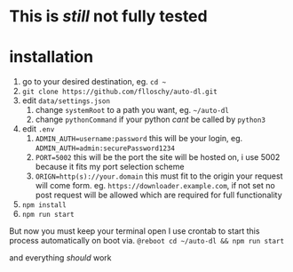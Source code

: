 # This is *still* not fully tested



# installation

1. go to your desired destination, eg. `cd ~`
2. `git clone https://github.com/flloschy/auto-dl.git`
3. edit `data/settings.json`
   1. change `systemRoot` to a path you want, eg. `~/auto-dl`
   2. change `pythonCommand` if your python *cant* be called by `python3`
4. edit `.env`
   1. `ADMIN_AUTH=username:password` this will be your login, eg. `ADMIN_AUTH=admin:securePassword1234`
   2. `PORT=5002` this will be the port the site will be hosted on, i use 5002 because it fits my port selection scheme 
   3. `ORIGN=http(s)://your.domain` this must fit to the origin your request will come form. eg. `https://downloader.example.com`, if not set no post request will be allowed which are required for full functionality 
5. `npm install`
6. `npm run start`

But now you must keep your terminal open
I use crontab to start this process automatically on boot
via. `@reboot cd ~/auto-dl && npm run start`

and everything *should* work
